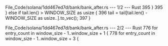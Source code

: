 File_Code/solana/1dd467ed7d/bank/bank_after.rs --- 1/2 --- Rust
395         }                                                                                                                                                395         } else if tail.len() > WINDOW_SIZE as usize {
                                                                                                                                                             396             tail = tail[tail.len() - WINDOW_SIZE as usize..].to_vec();
                                                                                                                                                             397         }

File_Code/solana/1dd467ed7d/bank/bank_after.rs --- 2/2 --- Rust
776         for entry_count in window_size - 1..window_size + 1 {                                                                                            778         for entry_count in window_size - 1..window_size + 3 {

